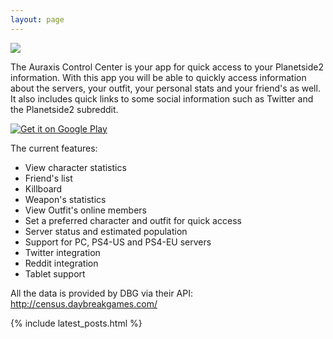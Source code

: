 ```yaml
---
layout: page
---
```


<img src="{{ site.baseurl }}/assets/img/promo/full-featured.png"/>

The Auraxis Control Center is your app for quick access to your Planetside2 information. With this app you will be able to quickly access information about the servers, your outfit, your personal stats and your friend's as well. It also includes quick links to some social information such as Twitter and the Planetside2 subreddit.

<a href='https://play.google.com/store/apps/details?id=com.cesarandres.ps2link&pcampaignid=pcampaignidMKT-Other-global-all-co-prtnr-py-PartBadge-Mar2515-1'><img alt='Get it on Google Play' class="badge" src='https://play.google.com/intl/en_us/badges/static/images/badges/en_badge_web_generic.png'/></a>

The current features:
- View character statistics
- Friend's list
- Killboard
- Weapon's statistics
- View Outfit's online members
- Set a preferred character and outfit for quick access
- Server status and estimated population
- Support for PC, PS4-US and PS4-EU servers
- Twitter integration
- Reddit integration
- Tablet support

All the data is provided by DBG via their API: http://census.daybreakgames.com/

{% include latest_posts.html  %}
